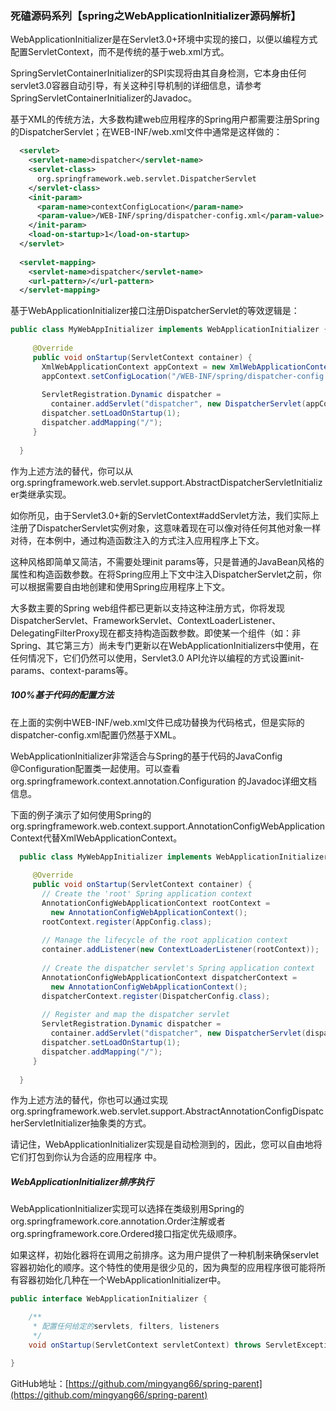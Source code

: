 ### 死磕源码系列【spring之WebApplicationInitializer源码解析】

WebApplicationInitializer是在Servlet3.0+环境中实现的接口，以便以编程方式配置ServletContext，而不是传统的基于web.xml方式。

SpringServletContainerInitializer的SPI实现将由其自身检测，它本身由任何servlet3.0容器自动引导，有关这种引导机制的详细信息，请参考SpringServletContainerInitializer的Javadoc。

基于XML的传统方法，大多数构建web应用程序的Spring用户都需要注册Spring的DispatcherServlet；在WEB-INF/web.xml文件中通常是这样做的：

```xml
  <servlet>
    <servlet-name>dispatcher</servlet-name>
    <servlet-class>
      org.springframework.web.servlet.DispatcherServlet
    </servlet-class>
    <init-param>
      <param-name>contextConfigLocation</param-name>
      <param-value>/WEB-INF/spring/dispatcher-config.xml</param-value>
    </init-param>
    <load-on-startup>1</load-on-startup>
  </servlet>
 
  <servlet-mapping>
    <servlet-name>dispatcher</servlet-name>
    <url-pattern>/</url-pattern>
  </servlet-mapping>
```

基于WebApplicationInitializer接口注册DispatcherServlet的等效逻辑是：

```java
public class MyWebAppInitializer implements WebApplicationInitializer {
 
     @Override
     public void onStartup(ServletContext container) {
       XmlWebApplicationContext appContext = new XmlWebApplicationContext();
       appContext.setConfigLocation("/WEB-INF/spring/dispatcher-config.xml");
 
       ServletRegistration.Dynamic dispatcher =
         container.addServlet("dispatcher", new DispatcherServlet(appContext));
       dispatcher.setLoadOnStartup(1);
       dispatcher.addMapping("/");
     }
 
  }
```

作为上述方法的替代，你可以从org.springframework.web.servlet.support.AbstractDispatcherServletInitializer类继承实现。

如你所见，由于Servlet3.0+新的ServletContext#addServlet方法，我们实际上注册了DispatcherServlet实例对象，这意味着现在可以像对待任何其他对象一样对待，在本例中，通过构造函数注入的方式注入应用程序上下文。

这种风格即简单又简洁，不需要处理init
params等，只是普通的JavaBean风格的属性和构造函数参数。在将Spring应用上下文中注入DispatcherServlet之前，你可以根据需要自由地创建和使用Spring应用程序上下文。

大多数主要的Spring
web组件都已更新以支持这种注册方式，你将发现DispatcherServlet、FrameworkServlet、ContextLoaderListener、DelegatingFilterProxy现在都支持构造函数参数。即使某一个组件（如：非Spring、其它第三方）尚未专门更新以在WebApplicationInitializers中使用，在任何情况下，它们仍然可以使用，Servlet3.0
API允许以编程的方式设置init-params、context-params等。

##### 100%基于代码的配置方法

在上面的实例中WEB-INF/web.xml文件已成功替换为代码格式，但是实际的dispatcher-config.xml配置仍然基于XML。

WebApplicationInitializer非常适合与Spring的基于代码的JavaConfig
@Configuration配置类一起使用。可以查看org.springframework.context.annotation.Configuration 的Javadoc详细文档信息。

下面的例子演示了如何使用Spring的org.springframework.web.context.support.AnnotationConfigWebApplicationContext代替XmlWebApplicationContext。

```java
  public class MyWebAppInitializer implements WebApplicationInitializer {
 
     @Override
     public void onStartup(ServletContext container) {
       // Create the 'root' Spring application context
       AnnotationConfigWebApplicationContext rootContext =
         new AnnotationConfigWebApplicationContext();
       rootContext.register(AppConfig.class);
 
       // Manage the lifecycle of the root application context
       container.addListener(new ContextLoaderListener(rootContext));
 
       // Create the dispatcher servlet's Spring application context
       AnnotationConfigWebApplicationContext dispatcherContext =
         new AnnotationConfigWebApplicationContext();
       dispatcherContext.register(DispatcherConfig.class);
 
       // Register and map the dispatcher servlet
       ServletRegistration.Dynamic dispatcher =
         container.addServlet("dispatcher", new DispatcherServlet(dispatcherContext));
       dispatcher.setLoadOnStartup(1);
       dispatcher.addMapping("/");
     }
 
  }
```

作为上述方法的替代，你也可以通过实现org.springframework.web.servlet.support.AbstractAnnotationConfigDispatcherServletInitializer抽象类的方式。

请记住，WebApplicationInitializer实现是自动检测到的，因此，您可以自由地将它们打包到你认为合适的应用程序 中。

##### WebApplicationInitializer排序执行

WebApplicationInitializer实现可以选择在类级别用Spring的org.springframework.core.annotation.Order注解或者org.springframework.core.Ordered接口指定优先级顺序。

如果这样，初始化器将在调用之前排序。这为用户提供了一种机制来确保servlet容器初始化的顺序。这个特性的使用是很少见的，因为典型的应用程序很可能将所有容器初始化几种在一个WebApplicationInitializer中。

```java
public interface WebApplicationInitializer {

	/**
	 * 配置任何给定的servlets, filters, listeners
	 */
	void onStartup(ServletContext servletContext) throws ServletException;

}
```

GitHub地址：[https://github.com/mingyang66/spring-parent](https://github.com/mingyang66/spring-parent)